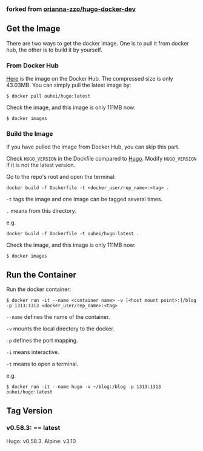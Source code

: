 ### forked from [orianna-zzo/hugo-docker-dev](https://github.com/orianna-zzo/hugo-docker-dev)

## Get the Image
There are two ways to get the docker image. One is to pull it from docker hub, the other is to build it by yourself. 

### From Docker Hub
[Here](https://hub.docker.com/r/ouhei/hugo/) is the image on the Docker Hub. The compressed size is only 43.03MB. 
You can simply pull the latest image by:

```shell
$ docker pull ouhei/hugo:latest
```

Check the image, and this image is only 111MB now:
```shell
$ docker images
```

### Build the Image
If you have pulled the image from Docker Hub, you can skip this part.

Check `HUGO_VERSION` in the Dockfile compared to [Hugo](https://github.com/gohugoio/hugo). Modify `HUGO_VERSION` if it is not the latest version.

Go to the repo's root and open the terminal:
```shell
docker build -f Dockerfile -t <docker_user/rep_name>:<tag> .
```
`-t` tags the image and one image can be tagged several times.

`.` means from this directory.

e.g.
```shell
docker build -f Dockerfile -t ouhei/hugo:latest .
```

Check the image, and this image is only 111MB now:
```shell
$ docker images
```

## Run the Container
Run the docker container:
```shell
$ docker run -it --name <container name> -v [<host mount point>:]/blog -p 1313:1313 <docker_user/rep_name>:<tag>
```
`--name` defines the name of the container.

`-v` mounts the local directory to the docker.

`-p` defines the port mapping.

`-i` means interactive.

`-t` means to open a terminal.

e.g.
```shell
$ docker run -it --name hugo -v ~/blog:/blog -p 1313:1313 ouhei/hugo:latest
```

## Tag Version
### v0.58.3: == latest
Hugo: v0.58.3. Alpine: v3.10






